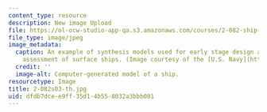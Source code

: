```yaml
---
content_type: resource
description: New image Upload
file: https://ol-ocw-studio-app-qa.s3.amazonaws.com/courses/2-082-ship-structural-analysis-design-13-122-spring-2003/dfdb7dcee9ff35d14b558032a3bbb081_2-082s03-th.jpg
file_type: image/jpeg
image_metadata:
  caption: An example of synthesis models used for early stage design and technology
    assessment of surface ships. (Image courtesy of the [U.S. Navy](http://www.navy.mil/).)
  credit: ''
  image-alt: Computer-generated model of a ship.
resourcetype: Image
title: 2-082s03-th.jpg
uid: dfdb7dce-e9ff-35d1-4b55-8032a3bbb081
---
```


